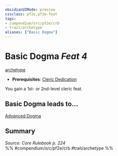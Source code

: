 ```yaml
---
obsidianUIMode: preview
cssclass: pf2e,pf2e-feat
tags:
- compendium/src/pf2e/crb
- trait/archetype
aliases: ["Basic Dogma"]
---
```

# Basic Dogma  *Feat 4*  
[archetype](archetype.md "Archetype Feat Trait")  

- **Prerequisites**: [Cleric Dedication](cleric-dedication.md)

You gain a 1st- or 2nd-level cleric feat.

## Basic Dogma leads to...

[Advanced Dogma](advanced-dogma.md)

## Summary

*Source: Core Rulebook p. 224*  
%% #compendium/src/pf2e/crb #trait/archetype %%